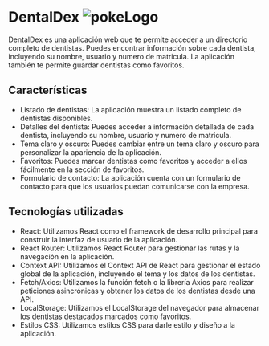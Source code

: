 # DentalDex ![pokeLogo](https://github.com/TomasCosta1/fe3-final/assets/99984212/fab98599-ef2f-48fb-9fff-f5a6e7f88118)

DentalDex es una aplicación web que te permite acceder a un directorio completo de dentistas. Puedes encontrar información sobre cada dentista, incluyendo su nombre, usuario y numero de matricula. La aplicación también te permite guardar dentistas como favoritos.

## Características
- Listado de dentistas: La aplicación muestra un listado completo de dentistas disponibles.
- Detalles del dentista: Puedes acceder a información detallada de cada dentista, incluyendo su nombre, usuario y numero de matricula.
- Tema claro y oscuro: Puedes cambiar entre un tema claro y oscuro para personalizar la apariencia de la aplicación.
- Favoritos: Puedes marcar dentistas como favoritos y acceder a ellos fácilmente en la sección de favoritos.
- Formulario de contacto: La aplicación cuenta con un formulario de contacto para que los usuarios puedan comunicarse con la empresa.
  
## Tecnologías utilizadas
- React: Utilizamos React como el framework de desarrollo principal para construir la interfaz de usuario de la aplicación.
- React Router: Utilizamos React Router para gestionar las rutas y la navegación en la aplicación.
- Context API: Utilizamos el Context API de React para gestionar el estado global de la aplicación, incluyendo el tema y los datos de los dentistas.
- Fetch/Axios: Utilizamos la función fetch o la librería Axios para realizar peticiones asincrónicas y obtener los datos de los dentistas desde una API.
- LocalStorage: Utilizamos el LocalStorage del navegador para almacenar los dentistas destacados marcados como favoritos.
- Estilos CSS: Utilizamos estilos CSS para darle estilo y diseño a la aplicación.

